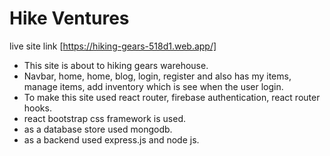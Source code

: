 # Hike Ventures

live site link [https://hiking-gears-518d1.web.app/]


* This site is about to hiking gears warehouse.
* Navbar, home, home, blog, login, register and also has my items, manage items, add inventory which is see when the user login.
* To make this site used react router, firebase authentication, react router hooks.
* react bootstrap css framework is used.
* as a database store used mongodb.
* as a backend used express.js and node js.